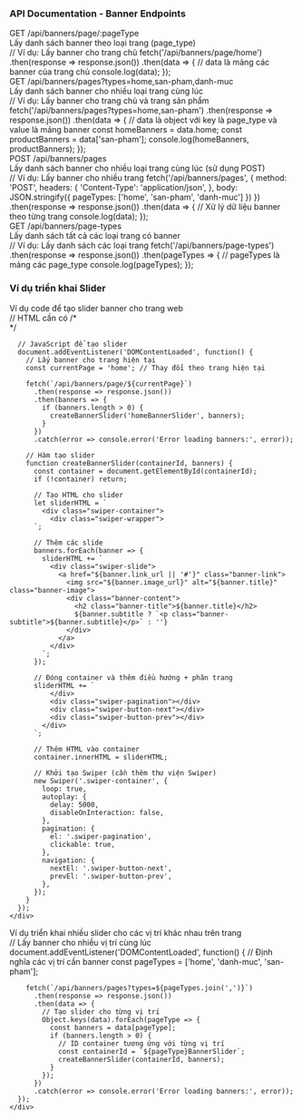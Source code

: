 
<!-- API Documentation -->
<div class="api-docs">
  <h3>API Documentation - Banner Endpoints</h3>
  
  <div class="api-endpoint">
    <div class="endpoint-title">
      <span class="method get">GET</span>
      <span class="endpoint-url">/api/banners/page/:pageType</span>
    </div>
    <div class="endpoint-description">
      Lấy danh sách banner theo loại trang (page_type)
    </div>
    <div class="code-example">
      // Ví dụ: Lấy banner cho trang chủ
      fetch('/api/banners/page/home')
        .then(response => response.json())
        .then(data => {
          // data là mảng các banner của trang chủ
          console.log(data);
        });
    </div>
  </div>
  
  <div class="api-endpoint">
    <div class="endpoint-title">
      <span class="method get">GET</span>
      <span class="endpoint-url">/api/banners/pages?types=home,san-pham,danh-muc</span>
    </div>
    <div class="endpoint-description">
      Lấy danh sách banner cho nhiều loại trang cùng lúc
    </div>
    <div class="code-example">
      // Ví dụ: Lấy banner cho trang chủ và trang sản phẩm
      fetch('/api/banners/pages?types=home,san-pham')
        .then(response => response.json())
        .then(data => {
          // data là object với key là page_type và value là mảng banner
          const homeBanners = data.home;
          const productBanners = data['san-pham'];
          console.log(homeBanners, productBanners);
        });
    </div>
  </div>
  
  <div class="api-endpoint">
    <div class="endpoint-title">
      <span class="method post">POST</span>
      <span class="endpoint-url">/api/banners/pages</span>
    </div>
    <div class="endpoint-description">
      Lấy danh sách banner cho nhiều loại trang cùng lúc (sử dụng POST)
    </div>
    <div class="code-example">
      // Ví dụ: Lấy banner cho nhiều trang
      fetch('/api/banners/pages', {
        method: 'POST',
        headers: {
          'Content-Type': 'application/json',
        },
        body: JSON.stringify({
          pageTypes: ['home', 'san-pham', 'danh-muc']
        })
      })
        .then(response => response.json())
        .then(data => {
          // Xử lý dữ liệu banner theo từng trang
          console.log(data);
        });
    </div>
  </div>
  
  <div class="api-endpoint">
    <div class="endpoint-title">
      <span class="method get">GET</span>
      <span class="endpoint-url">/api/banners/page-types</span>
    </div>
    <div class="endpoint-description">
      Lấy danh sách tất cả các loại trang có banner
    </div>
    <div class="code-example">
      // Ví dụ: Lấy danh sách các loại trang
      fetch('/api/banners/page-types')
        .then(response => response.json())
        .then(pageTypes => {
          // pageTypes là mảng các page_type
          console.log(pageTypes);
        });
    </div>
  </div>
  
  <h3 class="mt-4">Ví dụ triển khai Slider</h3>
  <div class="api-endpoint">
    <div class="endpoint-description">
      Ví dụ code để tạo slider banner cho trang web
    </div>
    <div class="code-example">
      // HTML cần có
      /*
      <div class="banner-slider" id="homeBannerSlider">
        <!-- Banners sẽ được thêm vào đây -->
      </div>
      */
      
      // JavaScript để tạo slider
      document.addEventListener('DOMContentLoaded', function() {
        // Lấy banner cho trang hiện tại
        const currentPage = 'home'; // Thay đổi theo trang hiện tại
        
        fetch(`/api/banners/page/${currentPage}`)
          .then(response => response.json())
          .then(banners => {
            if (banners.length > 0) {
              createBannerSlider('homeBannerSlider', banners);
            }
          })
          .catch(error => console.error('Error loading banners:', error));
          
        // Hàm tạo slider
        function createBannerSlider(containerId, banners) {
          const container = document.getElementById(containerId);
          if (!container) return;
          
          // Tạo HTML cho slider
          let sliderHTML = `
            <div class="swiper-container">
              <div class="swiper-wrapper">
          `;
          
          // Thêm các slide
          banners.forEach(banner => {
            sliderHTML += `
              <div class="swiper-slide">
                <a href="${banner.link_url || '#'}" class="banner-link">
                  <img src="${banner.image_url}" alt="${banner.title}" class="banner-image">
                  <div class="banner-content">
                    <h2 class="banner-title">${banner.title}</h2>
                    ${banner.subtitle ? `<p class="banner-subtitle">${banner.subtitle}</p>` : ''}
                  </div>
                </a>
              </div>
            `;
          });
          
          // Đóng container và thêm điều hướng + phân trang
          sliderHTML += `
              </div>
              <div class="swiper-pagination"></div>
              <div class="swiper-button-next"></div>
              <div class="swiper-button-prev"></div>
            </div>
          `;
          
          // Thêm HTML vào container
          container.innerHTML = sliderHTML;
          
          // Khởi tạo Swiper (cần thêm thư viện Swiper)
          new Swiper('.swiper-container', {
            loop: true,
            autoplay: {
              delay: 5000,
              disableOnInteraction: false,
            },
            pagination: {
              el: '.swiper-pagination',
              clickable: true,
            },
            navigation: {
              nextEl: '.swiper-button-next',
              prevEl: '.swiper-button-prev',
            },
          });
        }
      });
    </div>
  </div>
  
  <div class="api-endpoint">
    <div class="endpoint-description">
      Ví dụ triển khai nhiều slider cho các vị trí khác nhau trên trang
    </div>
    <div class="code-example">
      // Lấy banner cho nhiều vị trí cùng lúc
      document.addEventListener('DOMContentLoaded', function() {
        // Định nghĩa các vị trí cần banner
        const pageTypes = ['home', 'danh-muc', 'san-pham'];
        
        fetch(`/api/banners/pages?types=${pageTypes.join(',')}`)
          .then(response => response.json())
          .then(data => {
            // Tạo slider cho từng vị trí
            Object.keys(data).forEach(pageType => {
              const banners = data[pageType];
              if (banners.length > 0) {
                // ID container tương ứng với từng vị trí
                const containerId = `${pageType}BannerSlider`;
                createBannerSlider(containerId, banners);
              }
            });
          })
          .catch(error => console.error('Error loading banners:', error));
      });
    </div>
  </div>
</div>